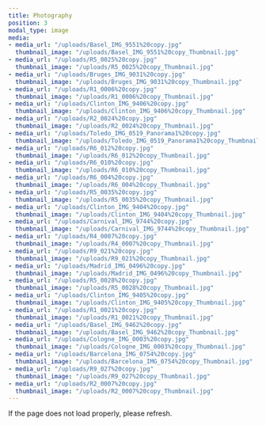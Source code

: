 ```yaml
---
title: Photography
position: 3
modal_type: image
media:
- media_url: "/uploads/Basel_IMG_9551%20copy.jpg"
  thumbnail_image: "/uploads/Basel_IMG_9551%20copy_Thumbnail.jpg"
- media_url: "/uploads/R5_0025%20copy.jpg"
  thumbnail_image: "/uploads/R5_0025%20copy_Thumbnail.jpg"
- media_url: "/uploads/Bruges_IMG_9031%20copy.jpg"
  thumbnail_image: "/uploads/Bruges_IMG_9031%20copy_Thumbnail.jpg"
- media_url: "/uploads/R1_0006%20copy.jpg"
  thumbnail_image: "/uploads/R1_0006%20copy_Thumbnail.jpg"
- media_url: "/uploads/Clinton_IMG_9406%20copy.jpg"
  thumbnail_image: "/uploads/Clinton_IMG_9406%20copy_Thumbnail.jpg"
- media_url: "/uploads/R2_0024%20copy.jpg"
  thumbnail_image: "/uploads/R2_0024%20copy_Thumbnail.jpg"
- media_url: "/uploads/Toledo_IMG_0519_Panorama1%20copy.jpg"
  thumbnail_image: "/uploads/Toledo_IMG_0519_Panorama1%20copy_Thumbnail.jpg"
- media_url: "/uploads/R6_012%20copy.jpg"
  thumbnail_image: "/uploads/R6_012%20copy_Thumbnail.jpg"
- media_url: "/uploads/R6_010%20copy.jpg"
  thumbnail_image: "/uploads/R6_010%20copy_Thumbnail.jpg"
- media_url: "/uploads/R6_004%20copy.jpg"
  thumbnail_image: "/uploads/R6_004%20copy_Thumbnail.jpg"
- media_url: "/uploads/R5_0035%20copy.jpg"
  thumbnail_image: "/uploads/R5_0035%20copy_Thumbnail.jpg"
- media_url: "/uploads/Clinton_IMG_9404%20copy.jpg"
  thumbnail_image: "/uploads/Clinton_IMG_9404%20copy_Thumbnail.jpg"
- media_url: "/uploads/Carnival_IMG_9744%20copy.jpg"
  thumbnail_image: "/uploads/Carnival_IMG_9744%20copy_Thumbnail.jpg"
- media_url: "/uploads/R4_0007%20copy.jpg"
  thumbnail_image: "/uploads/R4_0007%20copy_Thumbnail.jpg"
- media_url: "/uploads/R9_021%20copy.jpg"
  thumbnail_image: "/uploads/R9_021%20copy_Thumbnail.jpg"
- media_url: "/uploads/Madrid_IMG_0496%20copy.jpg"
  thumbnail_image: "/uploads/Madrid_IMG_0496%20copy_Thumbnail.jpg"
- media_url: "/uploads/R5_0028%20copy.jpg"
  thumbnail_image: "/uploads/R5_0028%20copy_Thumbnail.jpg"
- media_url: "/uploads/Clinton_IMG_9405%20copy.jpg"
  thumbnail_image: "/uploads/Clinton_IMG_9405%20copy_Thumbnail.jpg"
- media_url: "/uploads/R1_0021%20copy.jpg"
  thumbnail_image: "/uploads/R1_0021%20copy_Thumbnail.jpg"
- media_url: "/uploads/Basel_IMG_9462%20copy.jpg"
  thumbnail_image: "/uploads/Basel_IMG_9462%20copy_Thumbnail.jpg"
- media_url: "/uploads/Cologne_IMG_0003%20copy.jpg"
  thumbnail_image: "/uploads/Cologne_IMG_0003%20copy_Thumbnail.jpg"
- media_url: "/uploads/Barcelona_IMG_0754%20copy.jpg"
  thumbnail_image: "/uploads/Barcelona_IMG_0754%20copy_Thumbnail.jpg"
- media_url: "/uploads/R9_027%20copy.jpg"
  thumbnail_image: "/uploads/R9_027%20copy_Thumbnail.jpg"
- media_url: "/uploads/R2_0007%20copy.jpg"
  thumbnail_image: "/uploads/R2_0007%20copy_Thumbnail.jpg"
---
```


If the page does not load properly, please refresh.